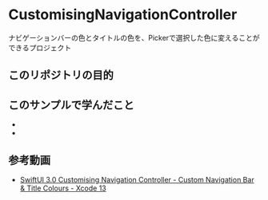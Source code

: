 # CustomisingNavigationController
ナビゲーションバーの色とタイトルの色を、Pickerで選択した色に変えることができるプロジェクト
## このリポジトリの目的
## このサンプルで学んだこと
- 
- 

## 参考動画
- [SwiftUI 3.0 Customising Navigation Controller - Custom Navigation Bar & Title Colours - Xcode 13](https://www.youtube.com/watch?v=fa0Par_Pof8)
